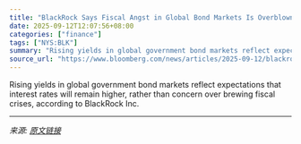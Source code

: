 ```yaml
---
title: "BlackRock Says Fiscal Angst in Global Bond Markets Is Overblown"
date: 2025-09-12T12:07:56+08:00
categories: ["finance"]
tags: ["NYS:BLK"]
summary: "Rising yields in global government bond markets reflect expectations that interest rates will remain higher, rather than concern over brewing fiscal crises, according to BlackRock Inc."
source_url: "https://www.bloomberg.com/news/articles/2025-09-12/blackrock-says-fiscal-angst-in-global-bond-markets-is-overblown"
---
```


Rising yields in global government bond markets reflect expectations that interest rates will remain higher, rather than concern over brewing fiscal crises, according to BlackRock Inc.

---

*来源: [原文链接](https://www.bloomberg.com/news/articles/2025-09-12/blackrock-says-fiscal-angst-in-global-bond-markets-is-overblown)*
